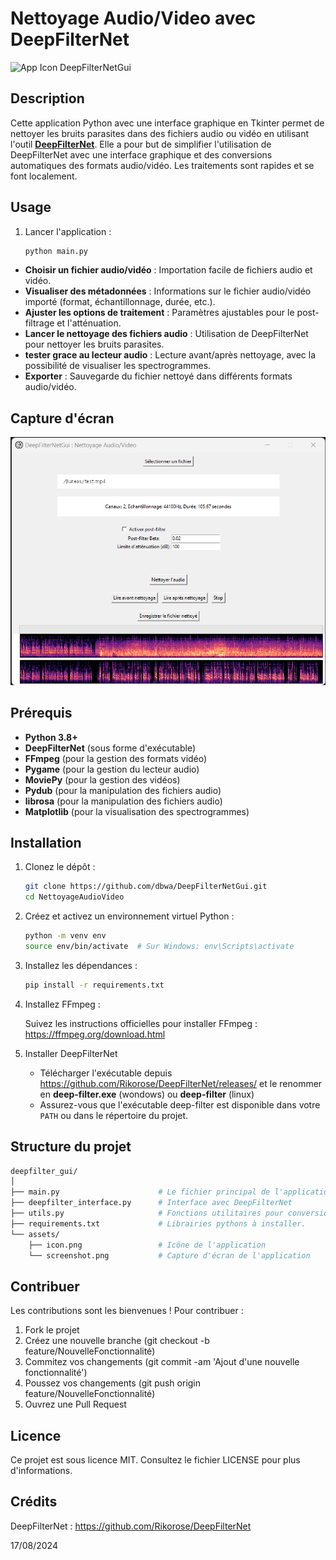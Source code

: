 # Nettoyage Audio/Video avec DeepFilterNet

![App Icon](./assets/icon.ico)  DeepFilterNetGui

## Description

Cette application Python avec une interface graphique en Tkinter permet de nettoyer les bruits parasites dans des fichiers audio ou vidéo en utilisant l'outil [**DeepFilterNet**](https://github.com/Rikorose/DeepFilterNet). 
Elle a pour but de simplifier l'utilisation de DeepFilterNet avec une interface graphique et des conversions automatiques des formats audio/vidéo. 
Les traitements sont rapides et se font localement.

## Usage
1. Lancer l'application :

    ```bash
    python main.py
    ```
    
- **Choisir un fichier audio/vidéo** : Importation facile de fichiers audio et vidéo.
- **Visualiser des métadonnées** : Informations sur le fichier audio/vidéo importé (format, échantillonnage, durée, etc.).
- **Ajuster les options de traitement** : Paramètres ajustables pour le post-filtrage et l'atténuation.
- **Lancer le nettoyage des fichiers audio** : Utilisation de DeepFilterNet pour nettoyer les bruits parasites.
- **tester grace au lecteur audio** : Lecture avant/après nettoyage, avec la possibilité de visualiser les spectrogrammes.
- **Exporter** : Sauvegarde du fichier nettoyé dans différents formats audio/vidéo.

## Capture d'écran

![Capture d'écran de l'application](./assets/screenshot..png)

## Prérequis

- **Python 3.8+**
- **DeepFilterNet** (sous forme d'exécutable)
- **FFmpeg** (pour la gestion des formats vidéo)
- **Pygame** (pour la gestion du lecteur audio)
- **MoviePy** (pour la gestion des vidéos)
- **Pydub** (pour la manipulation des fichiers audio)
- **librosa** (pour la manipulation des fichiers audio)
- **Matplotlib** (pour la visualisation des spectrogrammes)

## Installation

1. Clonez le dépôt :

    ```bash
    git clone https://github.com/dbwa/DeepFilterNetGui.git
    cd NettoyageAudioVideo
    ```

2. Créez et activez un environnement virtuel Python :

    ```bash
    python -m venv env
    source env/bin/activate  # Sur Windows: env\Scripts\activate
    ```

3. Installez les dépendances :

    ```bash
    pip install -r requirements.txt
    ```

4. Installez FFmpeg :

    Suivez les instructions officielles pour installer FFmpeg : https://ffmpeg.org/download.html
    
    
5. Installer DeepFilterNet

    - Télécharger l'exécutable depuis https://github.com/Rikorose/DeepFilterNet/releases/ et le renommer en **deep-filter.exe** (wondows) ou **deep-filter** (linux)
    - Assurez-vous que l'exécutable deep-filter est disponible dans votre `PATH` ou dans le répertoire du projet.


## Structure du projet

```bash
deepfilter_gui/
│
├── main.py                      # Le fichier principal de l'application
├── deepfilter_interface.py      # Interface avec DeepFilterNet
├── utils.py                     # Fonctions utilitaires pour conversion, visualisation, etc.
├── requirements.txt             # Librairies pythons à installer.
└── assets/
    ├── icon.png                 # Icône de l'application
    └── screenshot.png           # Capture d'écran de l'application
```

## Contribuer
Les contributions sont les bienvenues ! Pour contribuer :
1. Fork le projet
2. Créez une nouvelle branche (git checkout -b feature/NouvelleFonctionnalité)
3. Commitez vos changements (git commit -am 'Ajout d'une nouvelle fonctionnalité')
4. Poussez vos changements (git push origin feature/NouvelleFonctionnalité)
5. Ouvrez une Pull Request

## Licence
Ce projet est sous licence MIT. Consultez le fichier LICENSE pour plus d'informations.

## Crédits
DeepFilterNet : https://github.com/Rikorose/DeepFilterNet


17/08/2024
